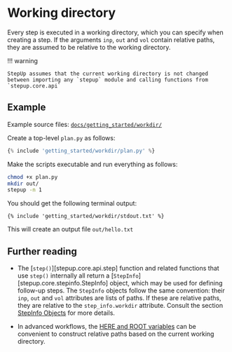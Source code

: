 # Working directory

Every step is executed in a working directory, which you can specify when creating a step.
If the arguments `inp`, `out` and `vol` contain relative paths,
they are assumed to be relative to the working directory.

!!! warning

    StepUp assumes that the current working directory is not changed
    between importing any `stepup` module and calling functions from `stepup.core.api`

## Example

Example source files: [`docs/getting_started/workdir/`](https://github.com/reproducible-reporting/stepup-core/tree/main/docs/getting_started/workdir)

Create a top-level `plan.py` as follows:

```python
{% include 'getting_started/workdir/plan.py' %}
```

Make the scripts executable and run everything as follows:

```bash
chmod +x plan.py
mkdir out/
stepup -n 1
```

You should get the following terminal output:

```text
{% include 'getting_started/workdir/stdout.txt' %}
```

This will create an output file `out/hello.txt`

## Further reading

- The [`step()`][stepup.core.api.step] function
  and related functions that use `step()` internally
  all return a [`StepInfo`][stepup.core.stepinfo.StepInfo] object,
  which may be used for defining follow-up steps.
  The `StepInfo` objects follow the same convention:
  their `inp`, `out` and `vol` attributes are lists of paths.
  If these are relative paths, they are relative to the `step_info.workdir` attribute.
  Consult the section [StepInfo Objects](../advanced_topics/step_info.md) for more details.

- In advanced workflows, the [HERE and ROOT variables](../advanced_topics/here_and_root.md)
  can be convenient to construct relative paths based on the current working directory.
